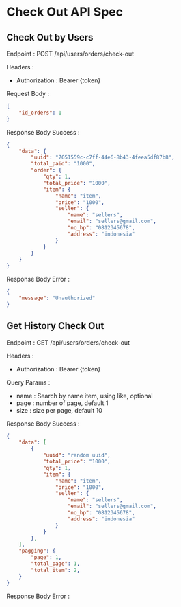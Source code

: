 # Check Out API Spec

## Check Out by Users

Endpoint : POST /api/users/orders/check-out

Headers :
- Authorization : Bearer {token}

Request Body :

```json
{
    "id_orders": 1
}
```

Response Body Success :

```json
{
    "data": {
        "uuid": "7051559c-c7ff-44e6-8b43-4feea5df87b8",
        "total_paid": "1000",
        "order": {
            "qty": 1,
            "total_price": "1000",
            "item": {
                "name": "item",
                "price": "1000",
                "seller": {
                    "name": "sellers",
                    "email": "sellers@gmail.com",
                    "no_hp": "0812345678",
                    "address": "indonesia"
                }
            }
        }
    }
}
```

Response Body Error :

```json
{
    "message": "Unauthorized"
}
```

## Get History Check Out

Endpoint : GET /api/users/orders/check-out

Headers :
- Authorization : Bearer {token}

Query Params :
- name : Search by name item, using like, optional
- page : number of page, default 1
- size : size per page, default 10

Response Body Success :

```json
{
    "data": [
        {
            "uuid": "random uuid",
            "total_price": "1000",
            "qty": 1,
            "item": {
                "name": "item",
                "price": "1000",
                "seller": {
                    "name": "sellers",
                    "email": "sellers@gmail.com",
                    "no_hp": "0812345678",
                    "address": "indonesia"
                }
            }
        },
    ],
    "pagging": {
        "page": 1,
        "total_page": 1,
        "total_item": 2,
    }
}
```

Response Body Error :